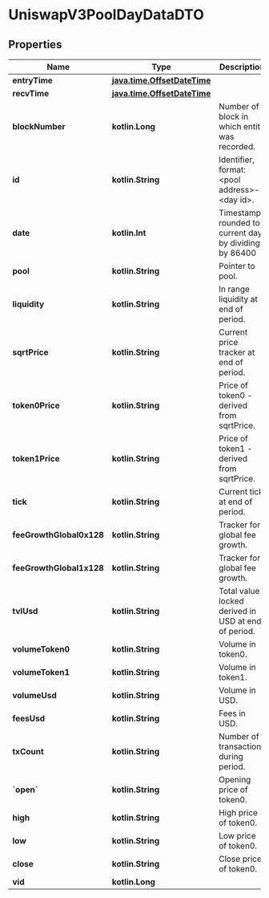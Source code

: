 
# UniswapV3PoolDayDataDTO

## Properties
Name | Type | Description | Notes
------------ | ------------- | ------------- | -------------
**entryTime** | [**java.time.OffsetDateTime**](java.time.OffsetDateTime.md) |  |  [optional]
**recvTime** | [**java.time.OffsetDateTime**](java.time.OffsetDateTime.md) |  |  [optional]
**blockNumber** | **kotlin.Long** | Number of block in which entity was recorded. |  [optional]
**id** | **kotlin.String** | Identifier, format: &lt;pool address&gt;-&lt;day id&gt;. |  [optional]
**date** | **kotlin.Int** | Timestamp rounded to current day by dividing by 86400 |  [optional]
**pool** | **kotlin.String** | Pointer to pool. |  [optional]
**liquidity** | **kotlin.String** | In range liquidity at end of period. |  [optional]
**sqrtPrice** | **kotlin.String** | Current price tracker at end of period. |  [optional]
**token0Price** | **kotlin.String** | Price of token0 - derived from sqrtPrice. |  [optional]
**token1Price** | **kotlin.String** | Price of token1 - derived from sqrtPrice. |  [optional]
**tick** | **kotlin.String** | Current tick at end of period. |  [optional]
**feeGrowthGlobal0x128** | **kotlin.String** | Tracker for global fee growth. |  [optional]
**feeGrowthGlobal1x128** | **kotlin.String** | Tracker for global fee growth. |  [optional]
**tvlUsd** | **kotlin.String** | Total value locked derived in USD at end of period. |  [optional]
**volumeToken0** | **kotlin.String** | Volume in token0. |  [optional]
**volumeToken1** | **kotlin.String** | Volume in token1. |  [optional]
**volumeUsd** | **kotlin.String** | Volume in USD. |  [optional]
**feesUsd** | **kotlin.String** | Fees in USD. |  [optional]
**txCount** | **kotlin.String** | Number of transactions during period. |  [optional]
**&#x60;open&#x60;** | **kotlin.String** | Opening price of token0. |  [optional]
**high** | **kotlin.String** | High price of token0. |  [optional]
**low** | **kotlin.String** | Low price of token0. |  [optional]
**close** | **kotlin.String** | Close price of token0. |  [optional]
**vid** | **kotlin.Long** |  |  [optional]



